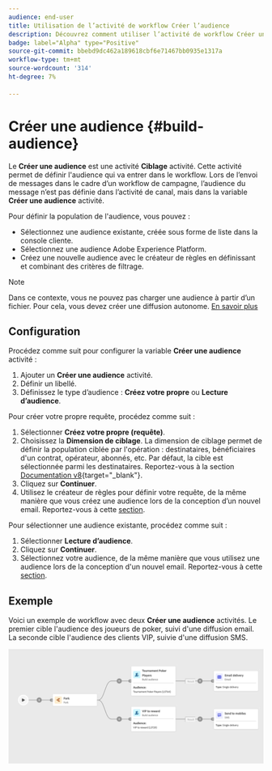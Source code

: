 ```yaml
---
audience: end-user
title: Utilisation de l’activité de workflow Créer l’audience
description: Découvrez comment utiliser l’activité de workflow Créer une audience
badge: label="Alpha" type="Positive"
source-git-commit: bbebd9dc462a189618cbf6e71467bb0935e1317a
workflow-type: tm+mt
source-wordcount: '314'
ht-degree: 7%

---
```



# Créer une audience {#build-audience}

Le **Créer une audience** est une activité **Ciblage** activité. Cette activité permet de définir l&#39;audience qui va entrer dans le workflow. Lors de l’envoi de messages dans le cadre d’un workflow de campagne, l’audience du message n’est pas définie dans l’activité de canal, mais dans la variable **Créer une audience** activité.

Pour définir la population de l&#39;audience, vous pouvez :

* Sélectionnez une audience existante, créée sous forme de liste dans la console cliente.
* Sélectionnez une audience Adobe Experience Platform.
* Créez une nouvelle audience avec le créateur de règles en définissant et combinant des critères de filtrage.

>[!NOTE]
>
>Dans ce contexte, vous ne pouvez pas charger une audience à partir d’un fichier. Pour cela, vous devez créer une diffusion autonome. [En savoir plus](../../audience/about-audiences.md)

<!--
The **Build audience** activity can be placed at the beginning of the workflow or after any other activity. Any activity can be placed after the **Build audience**.
-->

## Configuration

Procédez comme suit pour configurer la variable **Créer une audience** activité :

1. Ajouter un **Créer une audience** activité.
1. Définir un libellé.
1. Définissez le type d’audience : **Créez votre propre** ou **Lecture d’audience**.

Pour créer votre propre requête, procédez comme suit :

1. Sélectionner **Créez votre propre (requête)**.
1. Choisissez la **Dimension de ciblage**. La dimension de ciblage permet de définir la population ciblée par l&#39;opération : destinataires, bénéficiaires d&#39;un contrat, opérateur, abonnés, etc. Par défaut, la cible est sélectionnée parmi les destinataires. Reportez-vous à la section [Documentation v8](https://experienceleague.adobe.com/docs/campaign/automation/workflows/introduction/wf-type/targeting-workflows.html#targeting-and-filtering-dimensions){target="_blank"}.
1. Cliquez sur **Continuer**.
1. Utilisez le créateur de règles pour définir votre requête, de la même manière que vous créez une audience lors de la conception d’un nouvel email. Reportez-vous à cette [section](../../audience/segment-builder.md).

Pour sélectionner une audience existante, procédez comme suit :

1. Sélectionner **Lecture d’audience**.
1. Cliquez sur **Continuer**.
1. Sélectionnez votre audience, de la même manière que vous utilisez une audience lors de la conception d&#39;un nouvel email. Reportez-vous à cette [section](../../audience/add-audience.md).

## Exemple

Voici un exemple de workflow avec deux **Créer une audience** activités. Le premier cible l&#39;audience des joueurs de poker, suivi d&#39;une diffusion email. La seconde cible l&#39;audience des clients VIP, suivie d&#39;une diffusion SMS.

![](../assets/workflow-audience-example.png)
